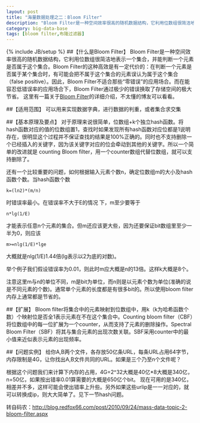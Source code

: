 ```yaml
---
layout: post
title: "海量数据处理之二：Bloom Filter"
description: "Bloom Filter是一种空间效率很高的随机数据结构，它利用位数组很简洁地表示一个集合，并能判断一个元素是否属于这个集合。"
category: big-data-base 
tags: [bloom filter,布隆过滤器]
---
```

{% include JB/setup %}
##【什么是Bloom Filter】
Bloom Filter是一种空间效率很高的随机数据结构，它利用位数组很简洁地表示一个集合，并能判断一个元素是否属于这个集合。Bloom Filter的这种高效是有一定代价的：在判断一个元素是否属于某个集合时，有可能会把不属于这个集合的元素误认为属于这个集合（false positive）。因此，Bloom Filter不适合那些“零错误”的应用场合。而在能容忍低错误率的应用场合下，Bloom Filter通过极少的错误换取了存储空间的极大节省。 这里有一篇关于[Bloom Filter](http://www.xiangguo.li/big-data-base/2015/02/07/bloom-filter/)的详细介绍，不太懂的博友可以看看。

##【适用范围】
可以用来实现数据字典，进行数据的判重，或者集合求交集
 
##【基本原理及要点】
对于原理来说很简单，位数组+k个独立hash函数。将hash函数对应的值的位数组置1，查找时如果发现所有hash函数对应位都是1说明存在，很明显这个过程并不保证查找的结果是100%正确的。同时也不支持删除一个已经插入的关键字，因为该关键字对应的位会牵动到其他的关键字。所以一个简单的改进就是 counting Bloom filter，用一个counter数组代替位数组，就可以支持删除了。 

还有一个比较重要的问题，如何根据输入元素个数n，确定位数组m的大小及hash函数个数。当hash函数个数   
 
    k=(ln2)*(m/n)
    
时错误率最小。在错误率不大于E的情况 下，m至少要等于

    n*lg(1/E)
    
才能表示任意n个元素的集合。但m还应该更大些，因为还要保证bit数组里至少一半为0，则应该

    m>=nlg(1/E)*lge 

大概就是nlg(1/E)1.44倍(lg表示以2为底的对数)。 

举个例子我们假设错误率为0.01，则此时m应大概是n的13倍。这样k大概是8个。 

注意这里m与n的单位不同，m是bit为单位，而n则是以元素个数为单位(准确的说是不同元素的个数)。通常单个元素的长度都是有很多bit的。所以使用bloom filter内存上通常都是节省的。 
 
##【扩展】 
Bloom filter将集合中的元素映射到位数组中，用k（k为哈希函数个数）个映射位是否全1表示元素在不在这个集合中。Counting bloom filter（CBF）将位数组中的每一位扩展为一个counter，从而支持了元素的删除操作。Spectral Bloom Filter（SBF）将其与集合元素的出现次数关联。SBF采用counter中的最小值来近似表示元素的出现频率。 
 
##【问题实例】
给你A,B两个文件，各存放50亿条URL，每条URL占用64字节，内存限制是4G，让你找出A,B文件共同的URL。如果是三个乃至n个文件呢？ 

根据这个问题我们来计算下内存的占用，4G=2^32大概是40亿*8大概是340亿，n=50亿，如果按出错率0.01算需要的大概是650亿个bit。 现在可用的是340亿，相差并不多，这样可能会使出错率上升些。另外如果这些urlip是一一对应的，就可以转换成ip，则大大简单了。见下一节hash问题。

转自码农：<http://blog.redfox66.com/post/2010/09/24/mass-data-topic-2-bloom-filter.aspx>
